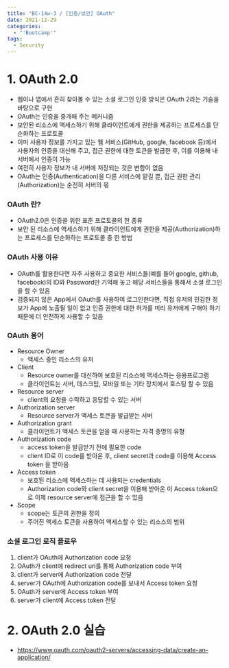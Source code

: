 ```yaml
---
title: "BC-14w-3 / [인증/보안] OAuth"
date: 2021-12-29
categories:
  - "'Bootcamp'"
tags:
  - Security
---
```


# 1. OAuth 2.0

- 웹이나 앱에서 흔히 찾아볼 수 있는 소셜 로그인 인증 방식은 OAuth 2라는 기술을 바탕으로 구현
- OAuth는 인증을 중개해 주는 메커니즘
- 보안된 리소스에 액세스하기 위해 클라이언트에게 권한을 제공하는 프로세스를 단순화하는 프로토콜
- 이미 사용자 정보를 가지고 있는 웹 서비스(GitHub, google, facebook 등)에서 사용자의 인증을 대신해 주고, 접근 권한에 대한 토큰을 발급한 후, 이를 이용해 내 서버에서 인증이 가능
- 여전히 사용자 정보가 내 서버에 저장되는 것은 변함이 없음
- OAuth는 인증(Authentication)을 다른 서비스에 맡길 뿐, 접근 권한 관리(Authorization)는 순전히 서버의 몫

### OAuth 란?

- OAuth2.0은 인증을 위한 표준 프로토콜의 한 종류
- 보안 된 리소스에 액세스하기 위해 클라이언트에게 권한을 제공(Authorization)하는 프로세스를 단순화하는 프로토콜 중 한 방법

### OAuth 사용 이유

- OAuth를 활용한다면 자주 사용하고 중요한 서비스들(예를 들어 google, github, facebook)의 ID와 Password만 기억해 놓고 해당 서비스들을 통해서 소셜 로그인을 할 수 있음
- 검증되지 않은 App에서 OAuth를 사용하여 로그인한다면, 직접 유저의 민감한 정보가 App에 노출될 일이 없고 인증 권한에 대한 허가를 미리 유저에게 구해야 하기 때문에 더 안전하게 사용할 수 있음

### OAuth 용어

- Resource Owner
  - 액세스 중인 리소스의 유저
- Client
  - Resource owner를 대신하여 보호된 리소스에 액세스하는 응용프로그램
  - 클라이언트는 서버, 데스크탑, 모바일 또는 기타 장치에서 호스팅 할 수 있음
- Resource server
  - client의 요청을 수락하고 응답할 수 있는 서버
- Authorization server
  - Resource server가 액세스 토큰을 발급받는 서버
- Authorization grant
  - 클라이언트가 액세스 토큰을 얻을 때 사용하는 자격 증명의 유형
- Authorization code
  - access token을 발급받기 전에 필요한 code
  - client ID로 이 code를 받아온 후, client secret과 code를 이용해 Access token 을 받아옴
- Access token
  - 보호된 리소스에 액세스하는 데 사용되는 credentials
  - Authorization code와 client secret을 이용해 받아온 이 Access token으로 이제 resource server에 접근을 할 수 있음
- Scope
  - scope는 토큰의 권한을 정의
  - 주어진 액세스 토큰을 사용하여 액세스할 수 있는 리소스의 범위

### 소셜 로그인 로직 플로우

1. client가 OAuth에 Authorization code 요청
2. OAuth가 client에 redirect uri를 통해 Authorization code 부여
3. client가 server에 Authorization code 전달
4. server가 OAuth에 Authorization code를 보내서 Access token 요청
5. OAuth가 server에 Access token 부여
6. server가 client에 Access token 전달

# 2. OAuth 2.0 실습

- https://www.oauth.com/oauth2-servers/accessing-data/create-an-application/
